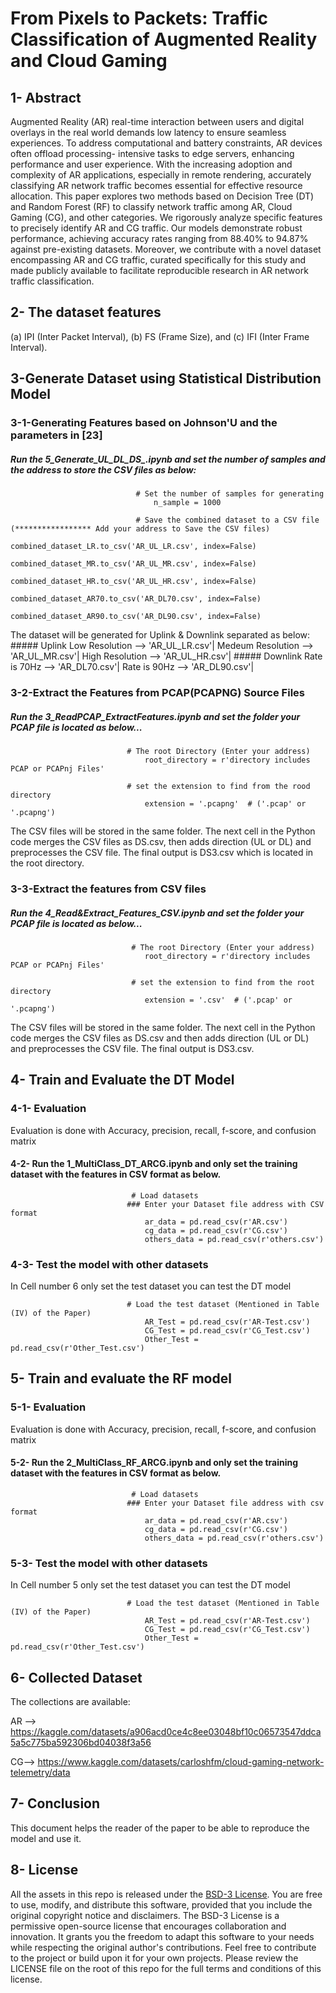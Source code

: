 # From Pixels to Packets: Traffic Classification of Augmented Reality and Cloud Gaming

## 1- Abstract
Augmented Reality (AR) real-time interaction between users and digital overlays in the real world demands low latency to ensure seamless experiences. To address computational and battery constraints, AR devices often offload processing-
intensive tasks to edge servers, enhancing performance and user experience. With the increasing adoption and complexity of AR applications, especially in remote rendering, accurately classifying AR network traffic becomes essential for effective resource allocation. This paper explores two methods based on Decision Tree (DT) and Random Forest (RF) to classify network traffic among AR, Cloud Gaming (CG), and other categories. We rigorously analyze specific features to precisely identify AR and CG traffic. Our models demonstrate robust performance, achieving accuracy rates ranging from 88.40% to 94.87% against pre-existing datasets. Moreover, we contribute with a novel dataset encompassing AR and CG traffic, curated specifically for this study and made publicly available to facilitate reproducible research in AR network traffic classification.

## 2- The dataset features
(a) IPI (Inter Packet Interval), (b) FS (Frame Size), and (c) IFI (Inter Frame Interval).

## 3-Generate Dataset using Statistical Distribution Model

### 3-1-Generating Features based on Johnson'U and the parameters in [23]
##### Run the **5_Generate_UL_DL_DS_.ipynb** and set the number of samples and the address to store the CSV files as below:

                                # Set the number of samples for generating
                                    n_sample = 1000
                                    
                                # Save the combined dataset to a CSV file (***************** Add your address to Save the CSV files)
                                    combined_dataset_LR.to_csv('AR_UL_LR.csv', index=False)
                                    combined_dataset_MR.to_csv('AR_UL_MR.csv', index=False)
                                    combined_dataset_HR.to_csv('AR_UL_HR.csv', index=False)
                                    combined_dataset_AR70.to_csv('AR_DL70.csv', index=False)
                                    combined_dataset_AR90.to_csv('AR_DL90.csv', index=False)
  The dataset will be generated for Uplink & Downlink separated as below:
                                #####               Uplink 
                                          Low Resolution    --> 'AR_UL_LR.csv'|
                                          Medeum Resolution --> 'AR_UL_MR.csv'|
                                          High Resolution   --> 'AR_UL_HR.csv'|
                                #####               Downlink 
                                          Rate is 70Hz --> 'AR_DL70.csv'|
                                          Rate is 90Hz --> 'AR_DL90.csv'|
  

### 3-2-Extract the Features from PCAP(PCAPNG) Source Files 
##### Run the **3_ReadPCAP_ExtractFeatures.ipynb** and set the folder your PCAP file is located as below...

                              # The root Directory (Enter your address)
                                  root_directory = r'directory includes PCAP or PCAPnj Files'

                              # set the extension to find from the rood directory
                                  extension = '.pcapng'  # ('.pcap' or '.pcapng')
The CSV files will be stored in the same folder. The next cell in the Python code merges the CSV files
as DS.csv, then adds direction (UL or DL) and preprocesses the CSV file. The final output is DS3.csv which is located in the root directory. 

### 3-3-Extract the features from CSV files
##### Run the **4_Read&Extract_Features_CSV.ipynb** and set the folder your PCAP file is located as below...

                               # The root Directory (Enter your address)
                                  root_directory = r'directory includes PCAP or PCAPnj Files'

                               # set the extension to find from the root directory
                                  extension = '.csv'  # ('.pcap' or '.pcapng')
The CSV files will be stored in the same folder. The next cell in the Python code merges the CSV files 
as DS.csv and then adds direction (UL or DL) and preprocesses the CSV file. The final output is DS3.csv. 

## 4- Train and Evaluate the DT Model
### 4-1- Evaluation
Evaluation is done with Accuracy, precision, recall, f-score, and confusion matrix

#### 4-2- Run the **1_MultiClass_DT_ARCG.ipynb** and only set the training dataset with the features in CSV format as below.
                               
                               # Load datasets
                              ### Enter your Dataset file address with CSV format
                                  ar_data = pd.read_csv(r'AR.csv')
                                  cg_data = pd.read_csv(r'CG.csv')
                                  others_data = pd.read_csv(r'others.csv')
### 4-3- Test the model with other datasets
In Cell number 6 only set the test dataset you can test the DT model
                              
                              # Load the test dataset (Mentioned in Table (IV) of the Paper)
                                  AR_Test = pd.read_csv(r'AR-Test.csv')
                                  CG_Test = pd.read_csv(r'CG_Test.csv')
                                  Other_Test = pd.read_csv(r'Other_Test.csv')


## 5- Train and evaluate the RF model
### 5-1- Evaluation
Evaluation is done with Accuracy, precision, recall, f-score, and confusion matrix

#### 5-2- Run the **2_MultiClass_RF_ARCG.ipynb** and only set the training dataset with the features in CSV format as below.
                               
                               # Load datasets
                              ### Enter your Dataset file address with csv format
                                  ar_data = pd.read_csv(r'AR.csv')
                                  cg_data = pd.read_csv(r'CG.csv')
                                  others_data = pd.read_csv(r'others.csv')
### 5-3- Test the model with other datasets
In Cell number 5 only set the test dataset you can test the DT model
                              
                              # Load the test dataset (Mentioned in Table (IV) of the Paper)
                                  AR_Test = pd.read_csv(r'AR-Test.csv')
                                  CG_Test = pd.read_csv(r'CG_Test.csv')
                                  Other_Test = pd.read_csv(r'Other_Test.csv')

## 6- Collected Dataset

The collections are available:

AR --> https://kaggle.com/datasets/a906acd0ce4c8ee03048bf10c06573547ddca5a5c775ba592306bd04038f3a56

CG--> https://www.kaggle.com/datasets/carloshfm/cloud-gaming-network-telemetry/data

## 7- Conclusion
This document helps the reader of the paper to be able to reproduce the model and use it.

## 8- License

All the assets in this repo is released under the [BSD-3 License](https://opensource.org/license/bsd-3-clause/). You are free to use, modify, and distribute this software, provided that you include the original copyright notice and disclaimers. The BSD-3 License is a permissive open-source license that encourages collaboration and innovation. It grants you the freedom to adapt this software to your needs while respecting the original author's contributions. Feel free to contribute to the project or build upon it for your own projects. Please review the LICENSE file on the root of this repo for the full terms and conditions of this license.

